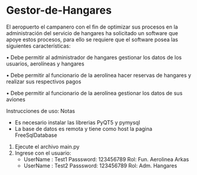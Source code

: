 # Gestor-de-Hangares
El aeropuerto el campanero con el fin de optimizar sus procesos en la administración del servicio de hangares ha solicitado un software que apoye estos procesos, para ello se requiere que el software posea las siguientes características:

•	Debe permitir al administrador de hangares gestionar los datos de los usuarios, aerolíneas y hangares

•	Debe permitir al funcionario de la aerolínea hacer reservas de hangares y realizar sus respectivos pagos

•	Debe permitir al funcionario de la aerolínea gestionar los datos de sus aviones

Instrucciones de uso:
Notas
 * Es necesario instalar las librerias PyQT5 y pymysql
 * La base de datos es remota y tiene como host la pagina FreeSqlDatabase 
1. Ejecute el archivo main.py
2. Ingrese con el usuario:
   - UserName : Test1  Passsword: 123456789   Rol: Fun. Aerolinea Arkas
   - UserName : Test2  Passsword: 123456789   Rol: Adm. Hangares

